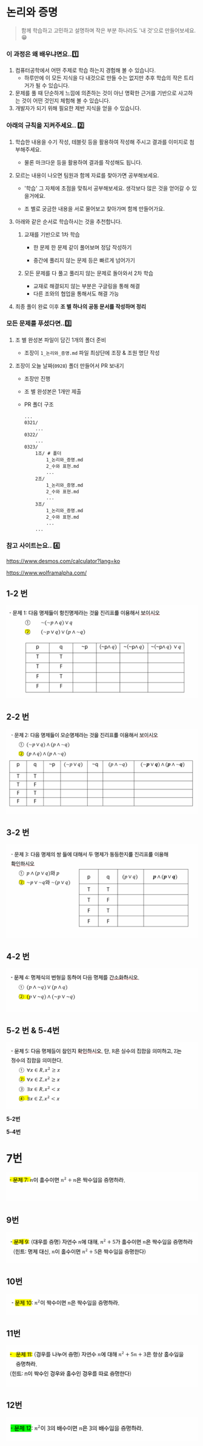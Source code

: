 # 논리와 증명

> 함께 학습하고 고민하고 설명하며 작은 부분 하나라도 '내 것'으로 만들어보세요. 😁

### **이 과정은 왜 배우냐면요..1️⃣**

1. 컴퓨터공학에서 어떤 주제로 학습 하는지 경험해 볼 수 있습니다.
   - 하루만에 이 모든 지식을 다 내것으로 만들 수는 없지만 추후 학습의 작은 트리거가 될 수 있습니다. 
2. 문제를 풀 때 단순하게 느낌에 의존하는 것이 아닌 명확한 근거를 기반으로 사고하는 것이 어떤 것인지 체험해 볼 수 있습니다.
3. 개발자가 되기 위해 필요한 제반 지식을 얻을 수 있습니다.

### **아래의 규칙을 지켜주세요.. 2️⃣**

1. 학습한 내용을 수기 작성, 테블릿 등을 활용하여 작성해 주시고 결과를 이미지로 첨부해주세요.
   
   - 물론 마크다운 등을 활용하여 결과를 작성해도 됩니다.

2. 모르는 내용이 나오면 팀원과 함께 자료를 찾아가면 공부해보세요.
   
   - '학습' 그 자체에 초점을 맞춰서 공부해보세요. 생각보다 많은 것을 얻어갈 수 있을거에요.
   
   - 조 별로 궁금한 내용을 서로 물어보고 찾아가며 함께 만들어가요.

3. 아래와 같은 순서로 학습하시는 것을 추천합니다.
   
   1. 교재를 기반으로 1차 학습
      
      - 한 문제 한 문제 같이 풀어보며 정답 작성하기
      
      - 중간에 풀리지 않는 문제 등은 빠르게 넘어가기
   
   2. 모든 문제를 다 풀고 풀리지 않는 문제로 돌아와서 2차 학습
      
      - 교재로 해결되지 않는 부분은 구글링을 통해 해결
      - 다른 조와의 협업을 통해서도 해결 가능

4. 최종 풀이 완료 이후 **조 별 하나의 공동 문서를 작성하며 정리**

### 모든 문제를 푸셨다면..3️⃣

1. 조 별 완성본 파일이 담긴 1개의 폴더 준비
   
   - 조장이 `1_논리와_증명.md` 파일 최상단에 조장 & 조원 명단 작성

2. 조장이 오늘 날짜(`0928`) 폴더 만들어서 PR 보내기
   
   - 조장만 진행
   
   - 조 별 완성본은 1개만 제출
   
   - PR 폴더 구조
     
     ```
     ...
     0321/
         ...
     0322/
         ...
     0323/
         1조/ # 폴더
             1_논리와_증명.md
             2_수와 표현.md 
             ...
         2조/
             1_논리와_증명.md
             2_수와 표현.md 
             ...
         3조/
             1_논리와_증명.md
             2_수와 표현.md 
             ...
         ...
     ```

### **참고 사이트는요.. 4️⃣**

https://www.desmos.com/calculator?lang=ko

https://www.wolframalpha.com/

## 1-2 번

![논리와증명_1-2](1_논리와_증명.assets/논리와증명_1-2.PNG)                              

## 2-2 번

![논리와증명_2-2](1_논리와_증명.assets/논리와증명_2-2-1617712772044.PNG)

## 3-2 번

![논리와증명_3-2](1_논리와_증명.assets/논리와증명_3-2.PNG)

## 4-2 번

![논리와증명_4-2](1_논리와_증명.assets/논리와증명_4-2.PNG)

## 5-2 번 & 5-4번

![논리와증명_5-2](1_논리와_증명.assets/논리와증명_5-2.PNG)

**5-2번**

**5-4번**

# 7번

![논리와증명_7](1_논리와_증명.assets/논리와증명_7.PNG)

## 9번

![논리와증명_9](1_논리와_증명.assets/논리와증명_9.PNG)

## 10번

![논리와증명_10](1_논리와_증명.assets/논리와증명_10.PNG)

## 11번

![논리와증명_11](1_논리와_증명.assets/논리와증명_11.PNG)

## 12번

![논리와증명_12](1_논리와_증명.assets/논리와증명_12.PNG)
